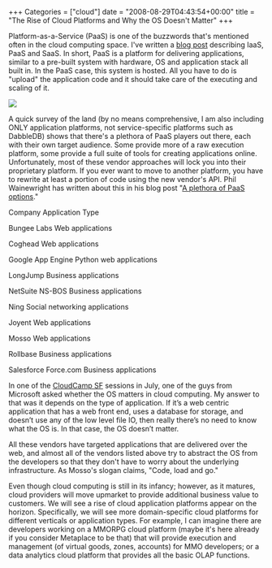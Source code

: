 +++
Categories = ["cloud"]
date = "2008-08-29T04:43:54+00:00"
title = "The Rise of Cloud Platforms and Why the OS Doesn't Matter"
+++

Platform-as-a-Service (PaaS) is one of the buzzwords that's mentioned often in the cloud computing space. I've written a [blog post](http://onsaas.net/2008/06/03/defining-saas-paas-iaas-etc/) describing IaaS, PaaS and SaaS. In short, PaaS is a platform for delivering applications, similar to a pre-built system with hardware, OS and application stack all built in. In the PaaS case, this system is hosted. All you have to do is "upload" the application code and it should take care of the executing and scaling of it.

[![](http://zhen.org/zen20/wp-content/uploads/2008/06/iaas-paas-saas.png)](http://zhen.org/zen20/wp-content/uploads/2008/06/iaas-paas-saas.png)

A quick survey of the land (by no means comprehensive, I am also including ONLY application platforms, not service-specific platforms such as DabbleDB) shows that there's a plethora of PaaS players out there, each with their own target audience. Some provide more of a raw execution platform, some provide a full suite of tools for creating applications online. Unfortunately, most of these vendor approaches will lock you into their proprietary platform. If you ever want to move to another platform, you have to rewrite at least a portion of code using the new vendor's API. Phil Wainewright has written about this in his blog post "[A plethora of PaaS options](http://blogs.zdnet.com/SAAS/?p=472)."








Company
Application Type





Bungee Labs
Web applications



Coghead
Web applications



Google App Engine
Python web applications



LongJump
Business applications



NetSuite NS-BOS
Business applications



Ning
Social networking applications



Joyent
Web applications



Mosso
Web applications



Rollbase
Business applications



Salesforce Force.com
Business applications




In one of the [CloudCamp SF](http://www.cloudcamp.com/) sessions in July, one of the guys from Microsoft asked whether the OS matters in cloud computing. My answer to that was it depends on the type of application. If it’s a web centric application that has a web front end, uses a database for storage, and doesn’t use any of the low level file IO, then really there’s no need to know what the OS is. In that case, the OS doesn’t matter.

All these vendors have targeted applications that are delivered over the web, and almost all of the vendors listed above try to abstract the OS from the developers so that they don't have to worry about the underlying infrastructure. As Mosso's slogan claims, "Code, load and go."

Even though cloud computing is still in its infancy; however, as it matures, cloud providers will move upmarket to provide additional business value to customers. We will see a rise of cloud application platforms appear on the horizon. Specifically, we will see more domain-specific cloud platforms for different verticals or application types. For example, I can imagine there are developers working on a MMORPG cloud platform (maybe it's here already if you consider Metaplace to be that) that will provide execution and management (of virtual goods, zones, accounts) for MMO developers; or a data analytics cloud platform that provides all the basic OLAP functions.
